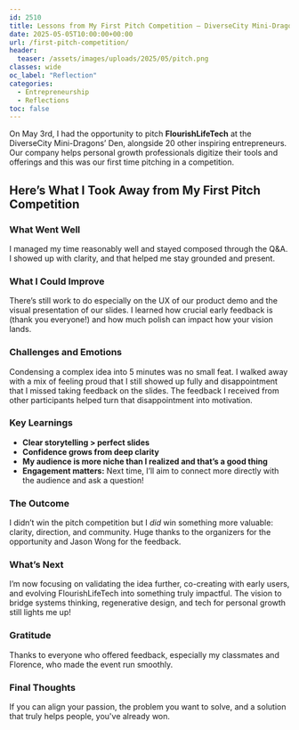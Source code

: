 ```yaml
---
id: 2510
title: Lessons from My First Pitch Competition – DiverseCity Mini-Dragons’ Den
date: 2025-05-05T10:00:00+00:00
url: /first-pitch-competition/
header:
  teaser: /assets/images/uploads/2025/05/pitch.png
classes: wide
oc_label: "Reflection"
categories:
  - Entrepreneurship
  - Reflections
toc: false
---
```



On May 3rd, I had the opportunity to pitch **FlourishLifeTech** at the DiverseCity Mini-Dragons’ Den, alongside 20 other inspiring entrepreneurs. Our company helps personal growth professionals digitize their tools and offerings and this was our first time pitching in a competition.

## Here’s What I Took Away from My First Pitch Competition


### What Went Well
I managed my time reasonably well and stayed composed through the Q&A. I showed up with clarity, and that helped me stay grounded and present.

### What I Could Improve
There’s still work to do especially on the UX of our product demo and the visual presentation of our slides. I learned how crucial early feedback is (thank you everyone!) and how much polish can impact how your vision lands.

### Challenges and Emotions
Condensing a complex idea into 5 minutes was no small feat. I walked away with a mix of feeling proud that I still showed up fully and disappointment that I missed taking feedback on the slides. The feedback I received from other participants helped turn that disappointment into motivation.

### Key Learnings
* **Clear storytelling > perfect slides**
* **Confidence grows from deep clarity**
* **My audience is more niche than I realized and that’s a good thing**
* **Engagement matters:** Next time, I’ll aim to connect more directly with the audience and ask a question!

### The Outcome
I didn’t win the pitch competition but I *did* win something more valuable: clarity, direction, and community. Huge thanks to the organizers for the opportunity and Jason Wong for the feedback.

### What’s Next
I’m now focusing on validating the idea further, co-creating with early users, and evolving FlourishLifeTech into something truly impactful. The vision to bridge systems thinking, regenerative design, and tech for personal growth still lights me up!

### Gratitude
Thanks to everyone who offered feedback, especially my classmates and Florence, who made the event run smoothly.

### Final Thoughts
If you can align your passion, the problem you want to solve, and a solution that truly helps people, you've already won.

